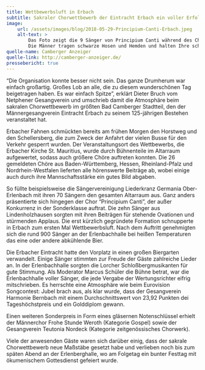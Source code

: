 ```yaml
---
title: Wettbewerbsluft in Erbach
subtitle: Sakraler Chorwettbewerb der Eintracht Erbach ein voller Erfolg – 900 Teilnehmende Sänger
image: 
    url: /assets/images/blog/2018-05-29-Principium-Canti-Erbach.jpeg
    alt-text: >
        Das Foto zeigt die 9 Sänger von Principium Canti während des Chorwettbewerbs vor dem Altar der Erbacher Kirche.
        Die Männer tragen schwarze Hosen und Hemden und halten Ihre schwarzen Chormappen in der Hand.
quelle-name: Camberger Anzeiger
quelle-link: http://camberger-anzeiger.de/
pressebericht: true
---
```

“Die Organisation konnte besser nicht sein. Das ganze Drumherum war einfach großartig. Großes Lob an alle, die zu diesem wunderschönen Tag beigetragen haben. Es war einfach Spitze”, erklärt Dieter Bruch vom Netphener Gesangverein und umschrieb damit die Atmosphäre beim sakralen Chorwettbewerb im größten Bad Camberger Stadtteil, den der Männergesangverein Eintracht Erbach zu seinem 125-jährigen Bestehen veranstaltet hat.

Erbacher Fahnen schmückten bereits am frühen Morgen den Horstweg und den Schellersberg, die zum Zweck der Anfahrt der vielen Busse für den Verkehr gesperrt wurden. Der Veranstaltungsort des Wettbewerbs, die Erbacher Kirche St. Mauritius, wurde durch Bühnenteile im Altarraum aufgewertet, sodass auch größere Chöre auftreten konnten. Die 26 gemeldeten Chöre aus Baden-Württemberg, Hessen, Rheinland-Pfalz und Nordrhein-Westfalen lieferten alle hörenswerte Beiträge ab, wobei einige auch durch ihre Mannschaftsstärke ein gutes Bild abgaben.

So füllte beispielsweise die Sängervereinigung Liederkranz Germania Ober-Erlenbach mit ihren 70 Sängern den gesamten Altarraum aus. Ganz anders präsentierte sich hingegen der Chor “Principium Canti”, der außer Konkurrenz in der Sonderklasse auftrat. Die zehn Sänger aus Lindenholzhausen sorgten mit ihren Beiträgen für stehende Ovationen und stürmenden Applaus. Die erst kürzlich gegründete Formation schnupperte in Erbach zum ersten Mal Wettbewerbsluft. Nach dem Auftritt genehmigten sich die rund 900 Sänger an der Erlenbachhalle bei heißen Temperaturen das eine oder andere abkühlende Bier.

Die Erbacher Eintracht hatte den Vorplatz in einen großen Biergarten verwandelt. Einige Sänger stimmten zur Freude der Gäste zahlreiche Lieder an. In der Erlenbachhalle sorgten die Lorcher Schloßbergmusikanten für gute Stimmung. Als Moderator Marcus Schüler die Bühne betrat, war die Erlenbachhalle voller Sänger, die jede Vergabe der Wertungsrichter eifrig mitschrieben. Es herrschte eine Atmosphäre wie beim Eurovision Songcontest: Jubel brach aus, als klar wurde, dass der Gesangverein Harmonie Bernbach mit einem Durchschnittswert von 23,92 Punkten dei Tageshöchstpreis und ein Golddiplom gewann.

Einen weiteren Sonderpreis in Form eines gläsernen Notenschlüssel erhielt der Männerchor Frohe Stunde Weroth (Kategorie Gospel) sowie der Gesangverein Teutonia Nordeck (Kategorie zeitgenössisches Chorwerk).

Viele der anwesenden Gäste waren sich darüber einig, dass der sakrale Chorwettbewerb neue Maßstäbe gesetzt habe und verlieben noch bis zum späten Abend an der Erlenberghalle, wo am Folgetag ein bunter Festtag mit ökumenischem Gottesdienst gefeiert wurde.